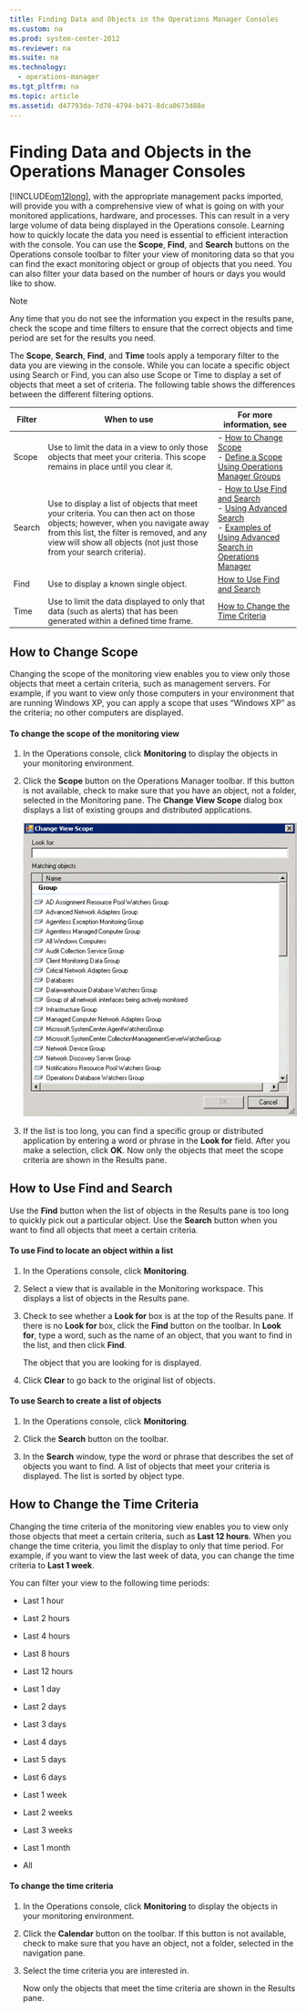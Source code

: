 ```yaml
---
title: Finding Data and Objects in the Operations Manager Consoles
ms.custom: na
ms.prod: system-center-2012
ms.reviewer: na
ms.suite: na
ms.technology: 
  - operations-manager
ms.tgt_pltfrm: na
ms.topic: article
ms.assetid: d47793da-7d78-4794-b471-8dca0673d88e
---
```

# Finding Data and Objects in the Operations Manager Consoles
[!INCLUDE[om12long](../Token/om12long_md.md)], with the appropriate management packs imported, will provide you with a comprehensive view of what is going on with your monitored applications, hardware, and processes. This can result in a very large volume of data being displayed in the Operations console. Learning how to quickly locate the data you need is essential to efficient interaction with the console. You can use the **Scope**, **Find**, and **Search** buttons on the Operations console toolbar to filter your view of monitoring data so that you can find the exact monitoring object or group of objects that you need. You can also filter your data based on the number of hours or days you would like to show.

> [!NOTE]
> Any time that you do not see the information you expect in the results pane, check the scope and time filters to ensure that the correct objects and time period are set for the results you need.

The **Scope**, **Search**, **Find**, and **Time** tools apply a temporary filter to the data you are viewing in the console. While you can locate a specific object using Search or Find, you can also use Scope or Time to display a set of objects that meet a set of criteria. The following table shows the differences between the different filtering options.

|Filter|When to use|For more information, see|
|----------|---------------|-----------------------------|
|Scope|Use to limit the data in a view to only those objects that meet your criteria. This scope remains in place until you clear it.|-   [How to Change Scope](../Topic/Finding-Data-and-Objects-in-the-Operations-Manager-Consoles.md#bkmk_howtochangescope)<br />-   [Define a Scope Using Operations Manager Groups](../Topic/Define-a-Scope-Using-Operations-Manager-Groups.md)|
|Search|Use to display a list of objects that meet your criteria. You can then act on those objects; however, when you navigate away from this list, the filter is removed, and any view will show all objects \(not just those from your search criteria\).|-   [How to Use Find and Search](../Topic/Finding-Data-and-Objects-in-the-Operations-Manager-Consoles.md#bkmk_howtousefindandsearch)<br />-   [Using Advanced Search](../Topic/Using-Advanced-Search.md)<br />-   [Examples of Using Advanced Search in Operations Manager](../Topic/Examples-of-Using-Advanced-Search-in-Operations-Manager.md)|
|Find|Use to display a known single object.|[How to Use Find and Search](../Topic/Finding-Data-and-Objects-in-the-Operations-Manager-Consoles.md#bkmk_howtousefindandsearch)|
|Time|Use to limit the data displayed to only that data \(such as alerts\) that has been generated within a defined time frame.|[How to Change the Time Criteria](../Topic/Finding-Data-and-Objects-in-the-Operations-Manager-Consoles.md#bkmk_howtochangethetimecriteria)|

## <a name="bkmk_howtochangescope"></a>How to Change Scope
Changing the scope of the monitoring view enables you to view only those objects that meet a certain criteria, such as management servers. For example, if you want to view only those computers in your environment that are running Windows XP, you can apply a scope that uses “Windows XP” as the criteria; no other computers are displayed.

#### To change the scope of the monitoring view

1.  In the Operations console, click **Monitoring** to display the objects in your monitoring environment.

2.  Click the **Scope** button on the Operations Manager toolbar. If this button is not available, check to make sure that you have an object, not a folder, selected in the Monitoring pane. The **Change View Scope** dialog box displays a list of existing groups and distributed applications.

    ![](../Image/Scoping.gif)

3.  If the list is too long, you can find a specific group or distributed application by entering a word or phrase in the **Look for** field. After you make a selection, click **OK**. Now only the objects that meet the scope criteria are shown in the Results pane.

## <a name="bkmk_howtousefindandsearch"></a>How to Use Find and Search
Use the **Find** button when the list of objects in the Results pane is too long to quickly pick out a particular object. Use the **Search** button when you want to find all objects that meet a certain criteria.

#### To use Find to locate an object within a list

1.  In the Operations console, click **Monitoring**.

2.  Select a view that is available in the Monitoring workspace. This displays a list of objects in the Results pane.

3.  Check to see whether a **Look for** box is at the top of the Results pane. If there is no **Look for** box, click the **Find** button on the toolbar. In **Look for**, type a word, such as the name of an object, that you want to find in the list, and then click **Find**.

    The object that you are looking for is displayed.

4.  Click **Clear** to go back to the original list of objects.

#### To use Search to create a list of objects

1.  In the Operations console, click **Monitoring**.

2.  Click the **Search** button on the toolbar.

3.  In the **Search** window, type the word or phrase that describes the set of objects you want to find. A list of objects that meet your criteria is displayed. The list is sorted by object type.

## <a name="bkmk_howtochangethetimecriteria"></a>How to Change the Time Criteria
Changing the time criteria of the monitoring view enables you to view only those objects that meet a certain criteria, such as **Last 12 hours**. When you change the time criteria, you limit the display to only that time period. For example, if you want to view the last week of data, you can change the time criteria to **Last 1 week**.

You can filter your view to the following time periods:

-   Last 1 hour

-   Last 2 hours

-   Last 4 hours

-   Last 8 hours

-   Last 12 hours

-   Last 1 day

-   Last 2 days

-   Last 3 days

-   Last 4 days

-   Last 5 days

-   Last 6 days

-   Last 1 week

-   Last 2 weeks

-   Last 3 weeks

-   Last 1 month

-   All

#### To change the time criteria

1.  In the Operations console, click **Monitoring** to display the objects in your monitoring environment.

2.  Click the **Calendar** button on the toolbar. If this button is not available, check to make sure that you have an object, not a folder, selected in the navigation pane.

3.  Select the time criteria you are interested in.

    Now only the objects that meet the time criteria are shown in the Results pane.

